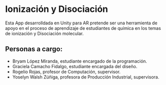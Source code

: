 # Ionización y Disociación

<p>Esta App desarrolldada en Unity para AR pretende ser una herramienta de apoyo en el proceso de aprendizaje de estudiantes de química en los temas de ionización y Disociación molecular.</p>

## Personas a cargo:

<ul>
  <li> Bryam López Miranda, estudiante encargado de la programación.</li>
  <li> Graciela Camacho Fidalgo, estudiante encargada del diseño.</li>
  <li> Rogelio Rojas, profesor de Computación, supervisor.</li>
  <li> Yoselyn Walsh Zúñiga, profesora de Producción Industrial, supervisora.</li>

</ul>
